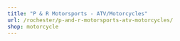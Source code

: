 ```yaml
---
title: "P & R Motorsports - ATV/Motorcycles"
url: /rochester/p-and-r-motorsports-atv-motorcycles/
shop: motorcycle
---
```


